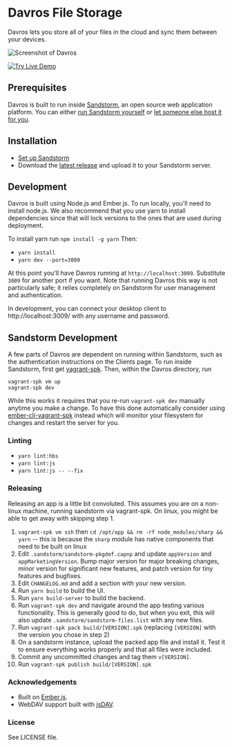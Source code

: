 # Davros File Storage

Davros lets you store all of your files in the cloud and sync them between your devices.

![Screenshot of Davros](/public/images/screenshot.png)

[![Try Live Demo](https://cdn.rawgit.com/mnutt/davros/master/public/images/try-live.svg)](https://oasis.sandstorm.io/appdemo/8aspz4sfjnp8u89000mh2v1xrdyx97ytn8hq71mdzv4p4d8n0n3h)

## Prerequisites

Davros is built to run inside [Sandstorm](https://sandstorm.io), an open source web application platform. You can either [run Sandstorm yourself](https://sandstorm.io/install/) or [let someone else host it for you](https://oasis.sandstorm.io/).

## Installation

- [Set up Sandstorm](https://sandstorm.io/install/)
- Download the [latest release](https://github.com/mnutt/davros/releases) and upload it to your Sandstorm server.

## Development

Davros is built using Node.js and Ember.js. To run locally, you'll need to install node.js. We also recommend that you use yarn to install dependencies since that will lock versions to the ones that are
used during deployment.

To install yarn run `npm install -g yarn`
Then:

- `yarn install`
- `yarn dev --port=3009`

At this point you'll have Davros running at `http://localhost:3009`. Substitute `3009` for another port if you want. Note that running Davros this way is not particularly safe; it relies completely on Sandstorm for user management and authentication.

In development, you can connect your desktop client to http://localhost:3009/ with any username and password.

## Sandstorm Development

A few parts of Davros are dependent on running within Sandstorm, such as the authentication instructions on the Clients page. To run inside Sandstorm, first get [vagrant-spk](https://github.com/sandstorm-io/vagrant-spk). Then, within the Davros directory, run

    vagrant-spk vm up
    vagrant-spk dev

While this works it requires that you re-run `vagrant-spk dev` manually anytime you make a change. To
have this done automatically consider using [ember-cli-vagrant-spk](https://github.com/mnutt/ember-cli-vagrant-spk) instead which will monitor your filesystem for changes and restart the server
for you.

### Linting

- `yarn lint:hbs`
- `yarn lint:js`
- `yarn lint:js -- --fix`

### Releasing

Releasing an app is a little bit convoluted. This assumes you are on a non-linux machine, running sandstorm via vagrant-spk. On linux, you might be able to get away with skipping step 1.

1. `vagrant-spk vm ssh` then `cd /opt/app && rm -rf node_modules/sharp && yarn` -- this is because the `sharp` module has native components that need to be built on linux
2. Edit `.sandstorm/sandstorm-pkgdef.capnp` and update `appVersion` and `appMarketingVersion`. Bump major version for major breaking changes, minor version for significant new features, and patch version for tiny features and bugfixes.
3. Edit `CHANGELOG.md` and add a section with your new version.
4. Run `yarn build` to build the UI.
5. Run `yarn build-server` to build the backend.
6. Run `vagrant-spk dev` and navigate around the app testing various functionality. This is generally good to do, but when you exit, this will also update `.sandstorm/sandstorm-files.list` with any new files.
7. Run `vagrant-spk pack build/[VERSION].spk` (replacing `[VERSION]` with the version you chose in step 2)
8. On a sandstorm instance, upload the packed app file and install it. Test it to ensure everything works properly and that all files were included.
9. Commit any uncommitted changes and tag them `v[VERSION]`.
10. Run `vagrant-spk publish build/[VERSION].spk`

### Acknowledgements

- Built on [Ember.js](https://emberjs.com).
- WebDAV support built with [jsDAV](https://github.com/mikedeboer/jsDAV).

### License

See LICENSE file.
